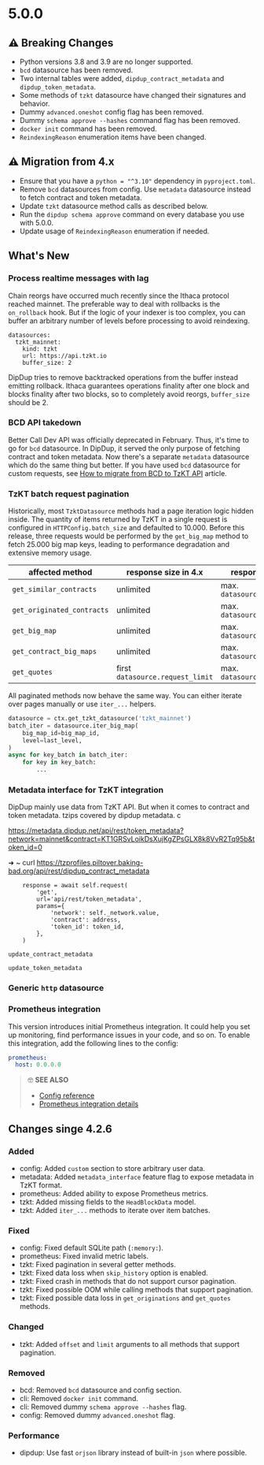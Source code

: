 # 5.0.0

## ⚠ Breaking Changes

* Python versions 3.8 and 3.9 are no longer supported.
* `bcd` datasource has been removed.
* Two internal tables were added, `dipdup_contract_metadata` and `dipdup_token_metadata`.
* Some methods of `tzkt` datasource have changed their signatures and behavior.
* Dummy `advanced.oneshot` config flag has been removed.
* Dummy `schema approve --hashes` command flag has been removed.
* `docker init` command has been removed.
* `ReindexingReason` enumeration items have been changed.

## ⚠ Migration from 4.x

* Ensure that you have a `python = "^3.10"` dependency in `pyproject.toml`.
* Remove `bcd` datasources from config. Use `metadata` datasource instead to fetch contract and token metadata.
* Update `tzkt` datasource method calls as described below.
* Run the `dipdup schema approve` command on every database you use with 5.0.0.
* Update usage of `ReindexingReason` enumeration if needed.

## What's New

### Process realtime messages with lag

Chain reorgs have occurred much recently since the Ithaca protocol reached mainnet. The preferable way to deal with rollbacks is the `on_rollback` hook. But if the logic of your indexer is too complex, you can buffer an arbitrary number of levels before processing to avoid reindexing.

```
datasources:
  tzkt_mainnet:
    kind: tzkt
    url: https://api.tzkt.io
    buffer_size: 2
```

DipDup tries to remove backtracked operations from the buffer instead emitting rollback. Ithaca guarantees operations finality after one block and blocks finality after two blocks, so to completely avoid reorgs, `buffer_size` should be 2.

### BCD API takedown

Better Call Dev API was officially deprecated in February. Thus, it's time to go for `bcd` datasource. In DipDup, it served the only purpose of fetching contract and token metadata. Now there's a separate `metadata` datasource which do the same thing but better. If you have used `bcd` datasource for custom requests, see [How to migrate from BCD to TzKT API](https://baking-bad.org/blog/2022/02/15/migrating-from-bcd-api-to-tzkt-api/) article.

### TzKT batch request pagination

Historically, most `TzktDatasource` methods had a page iteration logic hidden inside. The quantity of items returned by TzKT in a single request is configured in `HTTPConfig.batch_size` and defaulted to 10.000. Before this release, three requests would be performed by the `get_big_map` method to fetch 25.000 big map keys, leading to performance degradation and extensive memory usage.

| affected method | response size in 4.x | response size in 5.x |
|-|-|-|
| `get_similar_contracts` | unlimited | max. `datasource.request_limit` |
| `get_originated_contracts` | unlimited | max. `datasource.request_limit` |
| `get_big_map` | unlimited | max. `datasource.request_limit` |
| `get_contract_big_maps` | unlimited | max. `datasource.request_limit` |
| `get_quotes` | first `datasource.request_limit` | max. `datasource.request_limit` |

All paginated methods now behave the same way. You can either iterate over pages manually or use `iter_...` helpers.

```python
datasource = ctx.get_tzkt_datasource('tzkt_mainnet')
batch_iter = datasource.iter_big_map(
    big_map_id=big_map_id,
    level=last_level,
)
async for key_batch in batch_iter:
    for key in key_batch:
        ...
```

### Metadata interface for TzKT integration

DipDup mainly use data from TzKT API. But when it comes to contract and token metadata. tzips covered by dipdup metadata. c

<https://metadata.dipdup.net/api/rest/token_metadata?network=mainnet&contract=KT1GRSvLoikDsXujKgZPsGLX8k8VvR2Tq95b&token_id=0>

➜  ~ curl <https://tzprofiles.piltover.baking-bad.org/api/rest/dipdup_contract_metadata>

        response = await self.request(
            'get',
            url='api/rest/token_metadata',
            params={
                'network': self._network.value,
                'contract': address,
                'token_id': token_id,
            },
        )

`update_contract_metadata`

`update_token_metadata`

### Generic `http` datasource

### Prometheus integration

This version introduces initial Prometheus integration. It could help you set up monitoring, find performance issues in your code, and so on. To enable this integration, add the following lines to the config:

```yaml
prometheus:
  host: 0.0.0.0
```

> 🤓 **SEE ALSO**
>
> * [Config reference](../config/prometheus.md)
> * [Prometheus integration details](../deployment/prometheus.md)

## Changes singe 4.2.6

### Added

* config: Added `custom` section to store arbitrary user data.
* metadata: Added `metadata_interface` feature flag to expose metadata in TzKT format.
* prometheus: Added ability to expose Prometheus metrics.
* tzkt: Added missing fields to the `HeadBlockData` model.
* tzkt: Added `iter_...` methods to iterate over item batches.

### Fixed

* config: Fixed default SQLite path (`:memory:`).
* prometheus: Fixed invalid metric labels.
* tzkt: Fixed pagination in several getter methods.
* tzkt: Fixed data loss when `skip_history` option is enabled.
* tzkt: Fixed crash in methods that do not support cursor pagination.
* tzkt: Fixed possible OOM while calling methods that support pagination.
* tzkt: Fixed possible data loss in `get_originations` and `get_quotes` methods.

### Changed

* tzkt: Added `offset` and `limit` arguments to all methods that support pagination.

### Removed

* bcd: Removed `bcd` datasource and config section.
* cli: Removed `docker init` command.
* cli: Removed dummy `schema approve --hashes` flag.
* config: Removed dummy `advanced.oneshot` flag.

### Performance

* dipdup: Use fast `orjson` library instead of built-in `json` where possible.
